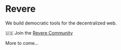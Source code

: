 # Revere

We build democratic tools for the decentralized web.

🇺🇸 Join the [Revere Community](https://discord.com/channels/1049918494008938517/1049927399715913818) 

More to come...
